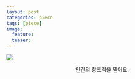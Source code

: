 ```yaml
---
layout: post
categories: piece
tags: [piece]
image:
  feature: 
  teaser:
---
```

![](http://3.bp.blogspot.com/-WmdN0c-gNRs/UXxpKcQok7I/AAAAAAAADDw/0FCre5psVSg/s1600/Before-Sunrise-006.jpg)

<p align="center">인간의 창조력을 믿어요.</p>
